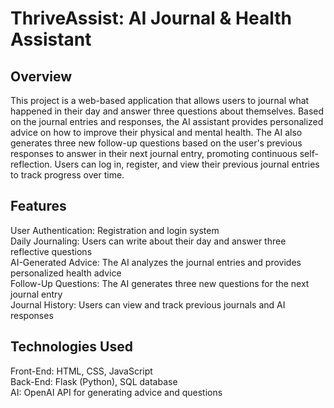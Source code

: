 # ThriveAssist: AI Journal & Health Assistant

## Overview

This project is a web-based application that allows users to journal what happened in their day and answer three questions about themselves. Based on the journal entries and responses, the AI assistant provides personalized advice on how to improve their physical and mental health. The AI also generates three new follow-up questions based on the user's previous responses to answer in their next journal entry, promoting continuous self-reflection. Users can log in, register, and view their previous journal entries to track progress over time.

## Features

User Authentication: Registration and login system <br/>
Daily Journaling: Users can write about their day and answer three reflective questions <br/>
AI-Generated Advice: The AI analyzes the journal entries and provides personalized health advice <br/>
Follow-Up Questions: The AI generates three new questions for the next journal entry <br/>
Journal History: Users can view and track previous journals and AI responses <br/>

## Technologies Used

Front-End: HTML, CSS, JavaScript <br/>
Back-End: Flask (Python), SQL database <br/>
AI: OpenAI API for generating advice and questions <br/>

